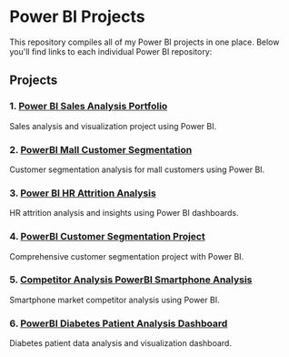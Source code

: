 # Power BI Projects

This repository compiles all of my Power BI projects in one place. Below you'll find links to each individual Power BI repository:

## Projects

### 1. [Power BI Sales Analysis Portfolio](https://github.com/Hamdaan-P/powerbi-sales-analysis-portfolio)
Sales analysis and visualization project using Power BI.

### 2. [PowerBI Mall Customer Segmentation](https://github.com/Hamdaan-P/PowerBI-Mall-Customer-Segmentation)
Customer segmentation analysis for mall customers using Power BI.

### 3. [Power BI HR Attrition Analysis](https://github.com/Hamdaan-P/powerbi-hr-attrition-analysis)
HR attrition analysis and insights using Power BI dashboards.

### 4. [PowerBI Customer Segmentation Project](https://github.com/Hamdaan-P/PowerBI-Customer-Segmentation-Project-)
Comprehensive customer segmentation project with Power BI.

### 5. [Competitor Analysis PowerBI Smartphone Analysis](https://github.com/Hamdaan-P/Competitor-Analysis-PowerBI-Smartphone-Analysis)
Smartphone market competitor analysis using Power BI.

### 6. [PowerBI Diabetes Patient Analysis Dashboard](https://github.com/Hamdaan-P/PowerBI--Diabetes-Patient-Analysis-Dashboard)
Diabetes patient data analysis and visualization dashboard.



